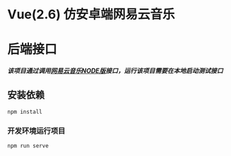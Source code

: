 # Vue(2.6) 仿安卓端网易云音乐

# 后端接口

##### 该项目通过调用[网易云音乐NODE版](https://github.com/Binaryify/NeteaseCloudMusicApi)接口，运行该项目需要在本地启动测试接口

## 安装依赖
```
npm install
```

### 开发环境运行项目
```
npm run serve
```

